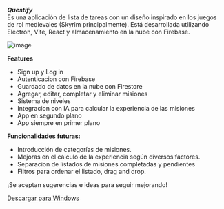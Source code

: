 ***Questify*** <br>
Es una aplicación de lista de tareas con un diseño inspirado en los juegos de rol medievales (Skyrim principalmente). 
Está desarrollada utilizando Electron, Vite, React y almacenamiento en la nube con Firebase.

![image](https://github.com/facuga7van/Questify/assets/70443572/cb93f654-2adc-4611-901b-fc50170a0b7a)

**Features**
- Sign up y Log in
- Autenticacion con Firebase
- Guardado de datos en la nube con Firestore
- Agregar, editar, completar y eliminar misiones
- Sistema de niveles
- Integracion con IA para calcular la experiencia de las misiones
- App en segundo plano
- App siempre en primer plano

**Funcionalidades futuras:**

- Introducción de categorías de misiones.
- Mejoras en el cálculo de la experiencia según diversos factores.
- Separacion de listados de misiones completadas y pendientes
- Filtros para ordenar el listado, drag and drop.

¡Se aceptan sugerencias e ideas para seguir mejorando!

[Descargar para Windows](https://github.com/facuga7van/Questify/releases/latest)

